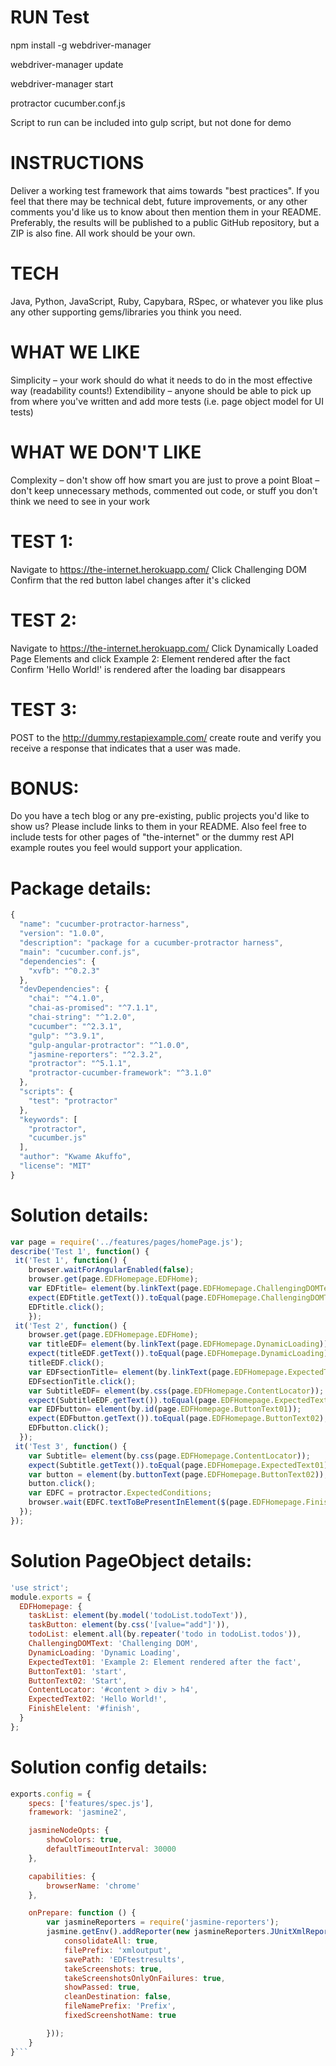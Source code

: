 # RUN Test
npm install -g webdriver-manager

webdriver-manager update

webdriver-manager start

protractor cucumber.conf.js 

Script to run can be included into gulp script, but not done for demo

# INSTRUCTIONS
Deliver a working test framework that aims towards "best practices". If you feel that there may be technical debt, future improvements, or any other comments you'd like us to know about then mention them in your README.
Preferably, the results will be published to a public GitHub repository, but a ZIP is also fine.
All work should be your own.

# TECH
Java, Python, JavaScript, Ruby, Capybara, RSpec, or whatever you like plus any other supporting gems/libraries you think you need.

# WHAT WE LIKE
Simplicity – your work should do what it needs to do in the most effective way (readability counts!)
Extendibility – anyone should be able to pick up from where you've written and add more tests (i.e. page object model for UI tests)
 
# WHAT WE DON'T LIKE
Complexity – don't show off how smart you are just to prove a point
Bloat – don't keep unnecessary methods, commented out code, or stuff you don't think we need to see in your work

# TEST 1:
Navigate to https://the-internet.herokuapp.com/
Click Challenging DOM
Confirm that the red button label changes after it's clicked
 
# TEST 2:
Navigate to https://the-internet.herokuapp.com/
Click Dynamically Loaded Page Elements and click Example 2: Element rendered after the fact
Confirm 'Hello World!' is rendered after the loading bar disappears

# TEST 3:
POST to the http://dummy.restapiexample.com/ create route and verify you receive a response that indicates that a user was made.

# BONUS:
Do you have a tech blog or any pre-existing, public projects you'd like to show us? Please include links to them in your README. Also feel free to include tests for other pages of "the-internet" or the dummy rest API example routes you feel would support your application.

# Package details:
```javascript
{
  "name": "cucumber-protractor-harness",
  "version": "1.0.0",
  "description": "package for a cucumber-protractor harness",
  "main": "cucumber.conf.js",
  "dependencies": {
    "xvfb": "^0.2.3"
  },
  "devDependencies": {
    "chai": "^4.1.0",
    "chai-as-promised": "^7.1.1",
    "chai-string": "^1.2.0",
    "cucumber": "^2.3.1",
    "gulp": "^3.9.1",
    "gulp-angular-protractor": "^1.0.0",
    "jasmine-reporters": "^2.3.2",
    "protractor": "^5.1.1",
    "protractor-cucumber-framework": "^3.1.0"
  },
  "scripts": {
    "test": "protractor"
  },
  "keywords": [
    "protractor",
    "cucumber.js"
  ],
  "author": "Kwame Akuffo",
  "license": "MIT"
}
```
# Solution details:
```javascript
var page = require('../features/pages/homePage.js');
describe('Test 1', function() {
 it('Test 1', function() {
    browser.waitForAngularEnabled(false);
    browser.get(page.EDFHomepage.EDFHome);
    var EDFtitle= element(by.linkText(page.EDFHomepage.ChallengingDOMText));
    expect(EDFtitle.getText()).toEqual(page.EDFHomepage.ChallengingDOMText);
    EDFtitle.click();
    });
 it('Test 2', function() {
    browser.get(page.EDFHomepage.EDFHome);
    var titleEDF= element(by.linkText(page.EDFHomepage.DynamicLoading));
    expect(titleEDF.getText()).toEqual(page.EDFHomepage.DynamicLoading);
    titleEDF.click();
    var EDFsectionTitle= element(by.linkText(page.EDFHomepage.ExpectedText01));
    EDFsectionTitle.click();
    var SubtitleEDF= element(by.css(page.EDFHomepage.ContentLocator));
    expect(SubtitleEDF.getText()).toEqual(page.EDFHomepage.ExpectedText01);
    var EDFbutton= element(by.id(page.EDFHomepage.ButtonText01));
    expect(EDFbutton.getText()).toEqual(page.EDFHomepage.ButtonText02);
    EDFbutton.click();
  });
 it('Test 3', function() {
    var Subtitle= element(by.css(page.EDFHomepage.ContentLocator));
    expect(Subtitle.getText()).toEqual(page.EDFHomepage.ExpectedText01);
    var button = element(by.buttonText(page.EDFHomepage.ButtonText02));
    button.click();
    var EDFC = protractor.ExpectedConditions;
    browser.wait(EDFC.textToBePresentInElement($(page.EDFHomepage.FinishElelent), page.EDFHomepage.ExpectedText02), 50000);
  });
});
```
# Solution PageObject details:
```javascript
'use strict';
module.exports = {
  EDFHomepage: {
    taskList: element(by.model('todoList.todoText')),
    taskButton: element(by.css('[value="add"]')),
    todoList: element.all(by.repeater('todo in todoList.todos')),
    ChallengingDOMText: 'Challenging DOM',
    DynamicLoading: 'Dynamic Loading',
    ExpectedText01: 'Example 2: Element rendered after the fact',
    ButtonText01: 'start',
    ButtonText02: 'Start',
    ContentLocator: '#content > div > h4',
    ExpectedText02: 'Hello World!',
    FinishElelent: '#finish',
  }
};
```

# Solution config details:
```javascript
exports.config = {
    specs: ['features/spec.js'],
    framework: 'jasmine2',

    jasmineNodeOpts: {
        showColors: true,
        defaultTimeoutInterval: 30000
    },

    capabilities: {
        browserName: 'chrome'
    },

    onPrepare: function () {
        var jasmineReporters = require('jasmine-reporters');
        jasmine.getEnv().addReporter(new jasmineReporters.JUnitXmlReporter({
            consolidateAll: true,
            filePrefix: 'xmloutput',
            savePath: 'EDFtestresults',
            takeScreenshots: true,
            takeScreenshotsOnlyOnFailures: true,
            showPassed: true,
            cleanDestination: false,
            fileNamePrefix: 'Prefix',
            fixedScreenshotName: true

        }));
    }
}```


